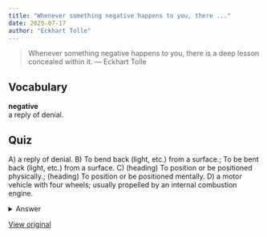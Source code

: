 ```yaml
---
title: "Whenever something negative happens to you, there ..."
date: 2025-07-17
author: "Eckhart Tolle"
---
```


> Whenever something negative happens to you, there is a deep lesson concealed within it.
> — Eckhart Tolle

## Vocabulary
**negative**  
a reply of denial.

## Quiz
A) a reply of denial.
B) To bend back (light, etc.) from a surface.; To be bent back (light, etc.) from a surface.
C) (heading) To position or be positioned physically.; (heading) To position or be positioned mentally.
D) a motor vehicle with four wheels; usually propelled by an internal combustion engine.

<details>
<summary>Answer</summary>
A) a reply of denial.
</details>

[View original](https://t.me/c/2696929880/430)
